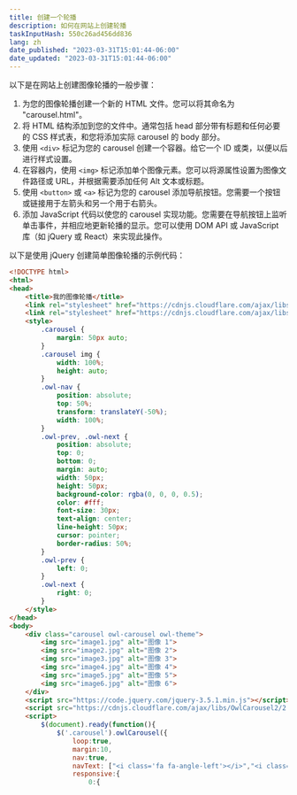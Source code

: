 ```yaml
---
title: 创建一个轮播
description: 如何在网站上创建轮播
taskInputHash: 550c26ad456dd836
lang: zh
date_published: "2023-03-31T15:01:44-06:00"
date_updated: "2023-03-31T15:01:44-06:00"
---
```

以下是在网站上创建图像轮播的一般步骤： 

1. 为您的图像轮播创建一个新的 HTML 文件。您可以将其命名为 "carousel.html"。
2. 将 HTML 结构添加到您的文件中。通常包括 head 部分带有标题和任何必要的 CSS 样式表，和您将添加实际 carousel 的 body 部分。
3. 使用 `<div>` 标记为您的 carousel 创建一个容器。给它一个 ID 或类，以便以后进行样式设置。
4. 在容器内，使用 `<img>` 标记添加单个图像元素。您可以将源属性设置为图像文件路径或 URL，并根据需要添加任何 Alt 文本或标题。
5. 使用 `<button>` 或 `<a>` 标记为您的 carousel 添加导航按钮。您需要一个按钮或链接用于左箭头和另一个用于右箭头。
6. 添加 JavaScript 代码以使您的 carousel 实现功能。您需要在导航按钮上监听单击事件，并相应地更新轮播的显示。您可以使用 DOM API 或 JavaScript 库（如 jQuery 或 React）来实现此操作。

以下是使用 jQuery 创建简单图像轮播的示例代码：

```html
<!DOCTYPE html>
<html>
<head>
	<title>我的图像轮播</title>
	<link rel="stylesheet" href="https://cdnjs.cloudflare.com/ajax/libs/OwlCarousel2/2.3.4/assets/owl.carousel.min.css">
	<link rel="stylesheet" href="https://cdnjs.cloudflare.com/ajax/libs/OwlCarousel2/2.3.4/assets/owl.theme.default.min.css">
	<style>
		.carousel {
			margin: 50px auto;
		}
		.carousel img {
			width: 100%;
			height: auto;
		}
		.owl-nav {
			position: absolute;
			top: 50%;
			transform: translateY(-50%);
			width: 100%;
		}
		.owl-prev, .owl-next {
			position: absolute;
			top: 0;
			bottom: 0;
			margin: auto;
			width: 50px;
			height: 50px;
			background-color: rgba(0, 0, 0, 0.5);
			color: #fff;
			font-size: 30px;
			text-align: center;
			line-height: 50px;
			cursor: pointer;
			border-radius: 50%;
		}
		.owl-prev {
			left: 0;
		}
		.owl-next {
			right: 0;
		}
	</style>
</head>
<body>
	<div class="carousel owl-carousel owl-theme">
		<img src="image1.jpg" alt="图像 1">
		<img src="image2.jpg" alt="图像 2">
		<img src="image3.jpg" alt="图像 3">
		<img src="image4.jpg" alt="图像 4">
		<img src="image5.jpg" alt="图像 5">
		<img src="image6.jpg" alt="图像 6">
	</div>
	<script src="https://code.jquery.com/jquery-3.5.1.min.js"></script>
	<script src="https://cdnjs.cloudflare.com/ajax/libs/OwlCarousel2/2.3.4/owl.carousel.min.js"></script>
	<script>
		$(document).ready(function(){
			$('.carousel').owlCarousel({
				loop:true,
				margin:10,
				nav:true,
				navText: ["<i class='fa fa-angle-left'></i>","<i class='fa fa-angle-right'></i>"],
				responsive:{
					0:{
```
